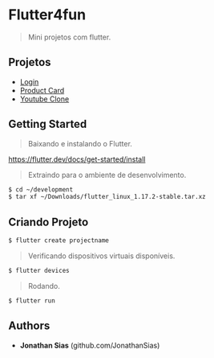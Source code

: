 # Flutter4fun
> Mini projetos com flutter.

## Projetos

* [Login]()
* [Product Card]()
* [Youtube Clone]()

## Getting Started

> Baixando e instalando o Flutter.

https://flutter.dev/docs/get-started/install

> Extraindo para o ambiente de desenvolvimento.

```sh
$ cd ~/development
$ tar xf ~/Downloads/flutter_linux_1.17.2-stable.tar.xz
```

## Criando Projeto

```sh
$ flutter create projectname
```

> Verificando dispositivos virtuais disponíveis.

```sh
$ flutter devices
```

> Rodando.

```sh
$ flutter run
```


## Authors

* **Jonathan Sias** (github.com/JonathanSias)
